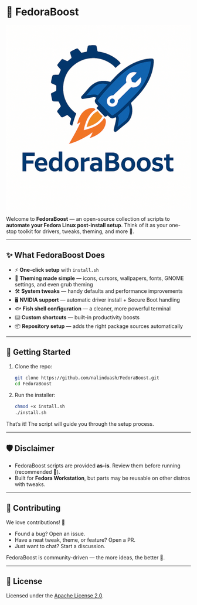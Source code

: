 # 🐧 FedoraBoost

![Fedoraboost logo](logo.png)

Welcome to **FedoraBoost** — an open-source collection of scripts to **automate your Fedora Linux post-install setup**. Think of it as your one-stop toolkit for drivers, tweaks, theming, and more 🚀.

---

## ✨ What FedoraBoost Does

* ⚡ **One-click setup** with `install.sh`
* 🎨 **Theming made simple** — icons, cursors, wallpapers, fonts, GNOME settings, and even grub theming
* 🛠️ **System tweaks** — handy defaults and performance improvements
* 🖥️ **NVIDIA support** — automatic driver install + Secure Boot handling
* 🐟 **Fish shell configuration** — a cleaner, more powerful terminal
* ⌨️ **Custom shortcuts** — built-in productivity boosts
* 📦 **Repository setup** — adds the right package sources automatically

---

## 🚀 Getting Started

1. Clone the repo:

   ```bash
   git clone https://github.com/nalinduash/FedoraBoost.git
   cd FedoraBoost
   ```

2. Run the installer:

   ```bash
   chmod +x install.sh
   ./install.sh
   ```

That’s it! The script will guide you through the setup process.

---

## 🛡️ Disclaimer

* FedoraBoost scripts are provided **as-is**. Review them before running (recommended 👀).
* Built for **Fedora Workstation**, but parts may be reusable on other distros with tweaks.

---

## 🤝 Contributing

We love contributions! 💙

* Found a bug? Open an issue.
* Have a neat tweak, theme, or feature? Open a PR.
* Just want to chat? Start a discussion.

FedoraBoost is community-driven — the more ideas, the better 🎉.

---

## 📜 License

Licensed under the [Apache License 2.0](LICENSE).
